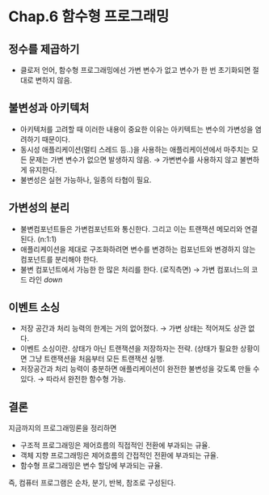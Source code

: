 # Chap.6 함수형 프로그래밍

## 정수를 제곱하기

* 클로저 언어, 함수형 프로그래밍에선 가변 변수가 없고 변수가 한 번 초기화되면 절대로 변하지 않음.

## 불변성과 아키텍처

* 아키텍처를 고려할 때 이러한 내용이 중요한 이유는 아키텍트는 변수의 가변성을 염려하기 때문이다.
* 동시성 애플리케이션\(멀티 스레드 등..\)을 사용하는 애플리케이션에서 마주치는 모든 문제는 가변 변수가 없으면 발생하지 않음. → 가변변수를 사용하지 않고 불변하게 유지한다.
* 불변성은 실현 가능하나, 일종의 타협이 필요.

## 가변성의 분리

* 불변컴포넌트들은 가변컴포넌트와 통신한다. 그리고 이는 트랜잭션 메모리와 연결된다. \(n:1:1\)
* 애플리케이션을 제대로 구조화하려면 변수를 변경하는 컴포넌트와 변경하지 않는 컴포넌트를 분리해야 한다.
* 불변 컴포넌트에서 가능한 한 많은 처리를 한다. \(로직측면\) → 가변 컴포너느의 코드 라인 _down_

## 이벤트 소싱

* 저장 공간과 처리 능력의 한계는 거의 없어졌다. → 가변 상태는 적어져도 상관 없다.
* 이벤트 소싱이란. 상태가 아닌 트랜잭션을 저장하자는 전략. \(상태가 필요한 상황이면 그냥 트랜잭션을 처음부터 모든 트랜잭션 실행.
* 저장공간과 처리 능력이 충분하면 애플리케이션이 완전한 불변성을 갖도록 만들 수 있다. → 따라서 완전한 함수형 가능.

## 결론

지금까지의 프로그래밍론을 정리하면

* 구조적 프로그래밍은 제어흐름의 직접적인 전환에 부과되는 규율.
* 객체 지향 프로그래밍은 제어흐름의 간접적인 전환에 부과되는 규율.
* 함수형 프로그래밍은 변수 할당에 부과되는 규율.

즉, 컴퓨터 프로그램은 순차, 분기, 반복, 참조로 구성된다.

